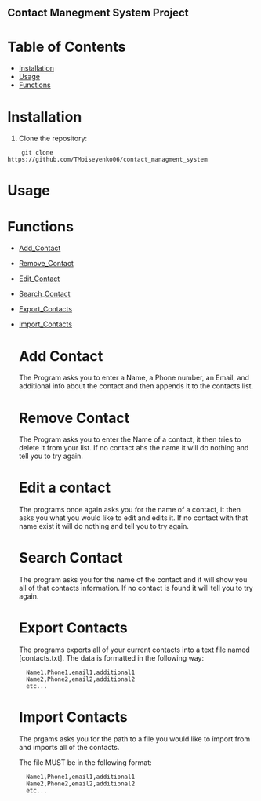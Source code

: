 ## Contact Manegment System Project 



# Table of Contents
- [Installation](#installation)
- [Usage](#usage)
- [Functions](#functions)


# Installation 
1. Clone the repository:
```
    git clone https://github.com/TMoiseyenko06/contact_managment_system
```

# Usage 

# Functions 

- [Add_Contact](#add-contact)
- [Remove_Contact](#remove-contact)
- [Edit_Contact](#edit-a-contact)
- [Search_Contact](#search-contact)
- [Export_Contacts](#export-contacts)
- [Import_Contacts](#import-contacts)

    # Add Contact
    
    The Program asks you to enter a Name, a Phone number, an Email, and additional info about the contact and then appends it to the contacts list.

    # Remove Contact

    The Program asks you to enter the Name of a contact, it then tries to delete it from your list. If no contact ahs the name it will do nothing and tell you to try again.

    # Edit a contact

    The programs once again asks you for the name of a contact, it then asks you what you would like to edit and edits it. If no contact with that name exist it will do nothing and tell you to try again.

    # Search Contact

    The program asks you for the name of the contact and it will show you all of that contacts information. If no contact is found it will tell you to try again.

    # Export Contacts

    The programs exports all of your current contacts into a text file named [contacts.txt]. 
    The data is formatted in the following way:
        
        Name1,Phone1,email1,additional1
        Name2,Phone2,email2,additional2
        etc...

    # Import Contacts

    The prgams asks you for the path to a file you would like to import from and imports all of the contacts.

    The file MUST be in the following format:

        Name1,Phone1,email1,additional1
        Name2,Phone2,email2,additional2
        etc...
